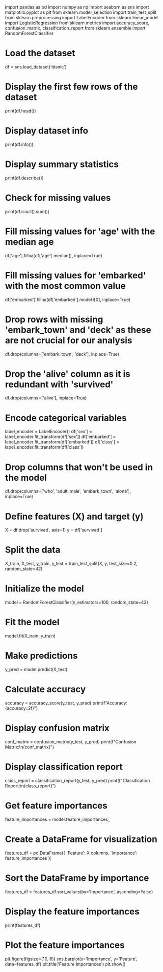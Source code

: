 import pandas as pd
import numpy as np
import seaborn as sns
import matplotlib.pyplot as plt
from sklearn.model_selection import train_test_split
from sklearn.preprocessing import LabelEncoder
from sklearn.linear_model import LogisticRegression
from sklearn.metrics import accuracy_score, confusion_matrix, classification_report
from sklearn.ensemble import RandomForestClassifier

# Load the dataset
df = sns.load_dataset('titanic')

# Display the first few rows of the dataset
print(df.head())

# Display dataset info
print(df.info())

# Display summary statistics
print(df.describe())

# Check for missing values
print(df.isnull().sum())

# Fill missing values for 'age' with the median age
df['age'].fillna(df['age'].median(), inplace=True)

# Fill missing values for 'embarked' with the most common value
df['embarked'].fillna(df['embarked'].mode()[0], inplace=True)

# Drop rows with missing 'embark_town' and 'deck' as these are not crucial for our analysis
df.drop(columns=['embark_town', 'deck'], inplace=True)

# Drop the 'alive' column as it is redundant with 'survived'
df.drop(columns=['alive'], inplace=True)

# Encode categorical variables
label_encoder = LabelEncoder()
df['sex'] = label_encoder.fit_transform(df['sex'])
df['embarked'] = label_encoder.fit_transform(df['embarked'])
df['class'] = label_encoder.fit_transform(df['class'])

# Drop columns that won't be used in the model
df.drop(columns=['who', 'adult_male', 'embark_town', 'alone'], inplace=True)

# Define features (X) and target (y)
X = df.drop('survived', axis=1)
y = df['survived']

# Split the data
X_train, X_test, y_train, y_test = train_test_split(X, y, test_size=0.2, random_state=42)

# Initialize the model
model = RandomForestClassifier(n_estimators=100, random_state=42)

# Fit the model
model.fit(X_train, y_train)

# Make predictions
y_pred = model.predict(X_test)

# Calculate accuracy
accuracy = accuracy_score(y_test, y_pred)
print(f"Accuracy: {accuracy:.2f}")

# Display confusion matrix
conf_matrix = confusion_matrix(y_test, y_pred)
print(f"Confusion Matrix:\n{conf_matrix}")

# Display classification report
class_report = classification_report(y_test, y_pred)
print(f"Classification Report:\n{class_report}")

# Get feature importances
feature_importances = model.feature_importances_

# Create a DataFrame for visualization
features_df = pd.DataFrame({
    'Feature': X.columns,
    'Importance': feature_importances
})

# Sort the DataFrame by importance
features_df = features_df.sort_values(by='Importance', ascending=False)

# Display the feature importances
print(features_df)

# Plot the feature importances
plt.figure(figsize=(10, 6))
sns.barplot(x='Importance', y='Feature', data=features_df)
plt.title('Feature Importances')
plt.show()
